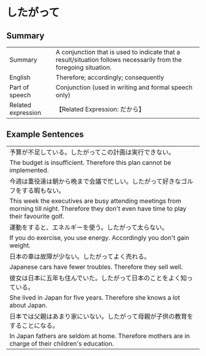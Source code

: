 # したがって

## Summary

<table><tr>   <td>Summary</td>   <td>A conjunction that is used to indicate that a result/situation follows necessarily from the foregoing situation.</td></tr><tr>   <td>English</td>   <td>Therefore; accordingly; consequently</td></tr><tr>   <td>Part of speech</td>   <td>Conjunction (used in writing and formal speech only)</td></tr><tr>   <td>Related expression</td>   <td>【Related Expression: だから】</td></tr></table>

## Example Sentences

<table><tr><td>予算が不足している。したがってこの計画は実行できない。</td></tr><tr><td>The budget is insufficient. Therefore this plan cannot be implemented.</td></tr><tr><td>今週は重役達は朝から晩まで会議で忙しい。したがって好きなゴルフをする暇もない。</td></tr><tr><td>This week the executives are busy attending meetings from morning till night. Therefore they don't even have time to play their favourite golf.</td></tr><tr><td>運動をすると、エネルギーを使う。したがって太らない。</td></tr><tr><td>If you do exercise, you use energy. Accordingly you don't gain weight.</td></tr><tr><td>日本の車は故障が少ない。したがってよく売れる。</td></tr><tr><td>Japanese cars have fewer troubles. Therefore they sell well.</td></tr><tr><td>彼女は日本に五年も住んでいた。したがって日本のことをよく知っている。</td></tr><tr><td>She lived in Japan for five years. Therefore she knows a lot about Japan.</td></tr><tr><td>日本では父親はあまり家にいない。したがって母親が子供の教育をすることになる。</td></tr><tr><td>In Japan fathers are seldom at home. Therefore mothers are in charge of their children's education.</td></tr></table>

